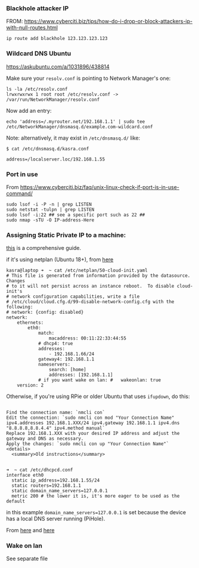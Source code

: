 

### Blackhole attacker IP

FROM: https://www.cyberciti.biz/tips/how-do-i-drop-or-block-attackers-ip-with-null-routes.html
```
ip route add blackhole 123.123.123.123

```

### Wildcard DNS Ubuntu
https://askubuntu.com/a/1031896/438814

Make sure your `resolv.conf` is pointing to Network Manager's one:
```
ls -la /etc/resolv.conf
lrwxrwxrwx 1 root root /etc/resolv.conf -> /var/run/NetworkManager/resolv.conf
```
Now add an entry:
```
echo 'address=/.myrouter.net/192.168.1.1' | sudo tee /etc/NetworkManager/dnsmasq.d/example.com-wildcard.conf
```

Note: alternatively, it may exist in `/etc/dnsmasq.d/` like:
```
$ cat /etc/dnsmasq.d/kasra.conf 

address=/localserver.loc/192.168.1.55
```


### Port in use

From https://www.cyberciti.biz/faq/unix-linux-check-if-port-is-in-use-command/
 
```
sudo lsof -i -P -n | grep LISTEN
sudo netstat -tulpn | grep LISTEN
sudo lsof -i:22 ## see a specific port such as 22 ##
sudo nmap -sTU -O IP-address-Here

```


### Assigning Static Private IP to a machine:
[this](https://linuxconfig.org/how-to-configure-static-ip-address-on-ubuntu-18-04-bionic-beaver-linux) is a comprehensive guide.


if it's using netplan (Ubuntu 18+), from [here](https://netplan.io/examples)
```
kasra@laptop ➜  ~ cat /etc/netplan/50-cloud-init.yaml
# This file is generated from information provided by the datasource.  Changes
# to it will not persist across an instance reboot.  To disable cloud-init's
# network configuration capabilities, write a file
# /etc/cloud/cloud.cfg.d/99-disable-network-config.cfg with the following:
# network: {config: disabled}
network:
    ethernets:
        eth0:
            match:
                macaddress: 00:11:22:33:44:55
            # dhcp4: true
            addresses:
                - 192.168.1.66/24
            gateway4: 192.168.1.1
            nameservers:
                search: [home]
                addresses: [192.168.1.1]
            # if you want wake on lan: #   wakeonlan: true
    version: 2
```

Otherwise, if you're using RPie or older Ubuntu that uses `ifupdown`, do this:
```

Find the connection name: `nmcli con`
Edit the connection: `sudo nmcli con mod "Your Connection Name" ipv4.addresses 192.168.1.XXX/24 ipv4.gateway 192.168.1.1 ipv4.dns "8.8.8.8,8.8.4.4" ipv4.method manual`
Replace 192.168.1.XXX with your desired IP address and adjust the gateway and DNS as necessary.
Apply the changes: `sudo nmcli con up "Your Connection Name"`
<details>
  <summary>Old instructions</summary>
  

➜  ~ cat /etc/dhcpcd.conf
interface eth0
  static ip_address=192.168.1.55/24
  static routers=192.168.1.1
  static domain_name_servers=127.0.0.1
  metric 200 # the lower it is, it's more eager to be used as the default
```
in this example `domain_name_servers=127.0.0.1` is set because the device has a local DNS server running (PiHole).

From [here](https://www.ionos.com/digitalguide/server/configuration/provide-raspberry-pi-with-a-static-ip-address/) and [here](https://thepihut.com/blogs/raspberry-pi-tutorials/how-to-give-your-raspberry-pi-a-static-ip-address-update)

</details>


### Wake on lan
See separate file
